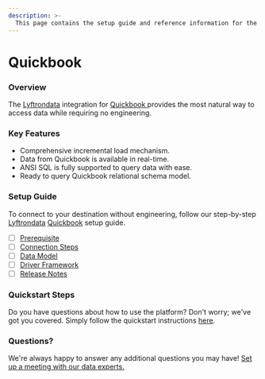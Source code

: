 ```yaml
---
description: >-
  This page contains the setup guide and reference information for the Quickbook source connector.
---
```


# Quickbook

### Overview

The [Lyftrondata](https://www.lyftrondata.com/) integration for [Quickbook](https://www.lyftrondata.com/integration/quickbook/)[ ](https://www.lyftrondata.com/integration/quickbook/)provides the most natural way to access data while requiring no engineering.

### Key Features

* Comprehensive incremental load mechanism.
* Data from Quickbook is available in real-time.&#x20;
* ANSI SQL is fully supported to query data with ease.
* Ready to query Quickbook relational schema model.

### Setup Guide

To connect to your destination without engineering, follow our step-by-step [Lyftrondata](https://www.lyftrondata.com/)  [Quickbook](https://www.lyftrondata.com/integration/quickbook/) setup guide.

* [ ] [Prerequisite](../../finance-analytics/quickbook/prerequisite.md)
* [ ] [Connection Steps](../../finance-analytics/quickbook/connection-steps.md)
* [ ] [Data Model](../../finance-analytics/quickbook/data-model/)
* [ ] [Driver Framework](../../finance-analytics/quickbook/driver-framework/)
* [ ] [Release Notes](../../finance-analytics/quickbook/release-notes.md)

### Quickstart Steps

Do you have questions about how to use the platform? Don't worry; we've got you covered. Simply follow the quickstart instructions [here](../../../quickstart-steps.md).

### Questions? <a href="#questions" id="questions"></a>

We're always happy to answer any additional questions you may have! [Set up a meeting with our data experts.](https://www.lyftrondata.com/book-a-meeting/)

